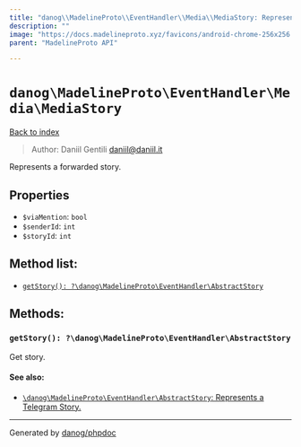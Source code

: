 ```yaml
---
title: "danog\\MadelineProto\\EventHandler\\Media\\MediaStory: Represents a forwarded story."
description: ""
image: "https://docs.madelineproto.xyz/favicons/android-chrome-256x256.png"
parent: "MadelineProto API"

---
```

# `danog\MadelineProto\EventHandler\Media\MediaStory`
[Back to index](../../../../index.html)

> Author: Daniil Gentili <daniil@daniil.it>  
  

Represents a forwarded story.  



## Properties
* `$viaMention`: `bool` 
* `$senderId`: `int` 
* `$storyId`: `int` 

## Method list:
* [`getStory(): ?\danog\MadelineProto\EventHandler\AbstractStory`](#getStory)

## Methods:
### <a name="getStory"></a> `getStory(): ?\danog\MadelineProto\EventHandler\AbstractStory`

Get story.


#### See also: 
* [`\danog\MadelineProto\EventHandler\AbstractStory`: Represents a Telegram Story.](../../../../danog/MadelineProto/EventHandler/AbstractStory.html)




---
Generated by [danog/phpdoc](https://phpdoc.daniil.it)
